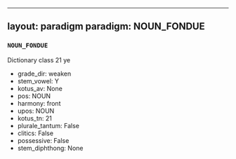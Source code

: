 
---
layout: paradigm
paradigm: NOUN_FONDUE
---
### ` NOUN_FONDUE `

Dictionary class 21 ye
* grade_dir: weaken
* stem_vowel: Y
* kotus_av: None
* pos: NOUN
* harmony: front
* upos: NOUN
* kotus_tn: 21
* plurale_tantum: False
* clitics: False
* possessive: False
* stem_diphthong: None

